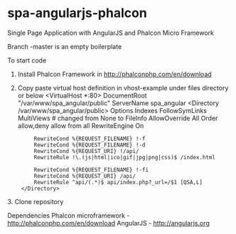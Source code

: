 spa-angularjs-phalcon
=====================

Single Page Application with AngularJS and Phalcon Micro Framework

Branch -master is an empty boilerplate

To start code
1. Install Phalcon Framework in http://phalconphp.com/en/download
2. Copy paste virtual host definition in vhost-example under files directory or below
<VirtualHost *:80>
        DocumentRoot "/var/www/spa_angular/public"
        ServerName spa_angular
        <Directory /var/www/spa_angular/public>
            Options Indexes FollowSymLinks MultiViews
            # changed from None to FileInfo
            AllowOverride All
            Order allow,deny
            allow from all
            RewriteEngine On

            RewriteCond %{REQUEST_FILENAME} !-f
            RewriteCond %{REQUEST_FILENAME} !-d
            RewriteCond %{REQUEST_URI} !/api/
            RewriteRule !\.(js|html|ico|gif|jpg|png|css)$ /index.html

            RewriteCond %{REQUEST_FILENAME} !-fi
            RewriteCond %{REQUEST_URI} /api/
            RewriteRule ^api/(.*)$ api/index.php?_url=/$1 [QSA,L]
        </Directory>
</VirtualHost>
3. Clone repository

Dependencies
Phalcon microframework - http://phalconphp.com/en/download
AngularJS - http://angularjs.org